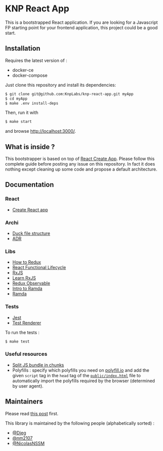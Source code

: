 # KNP React App

This is a bootstrapped React application. If you are looking
for a Javascript FP starting point for your frontend application, this
project could be a good start.

## Installation

Requires the latest version of :
- docker-ce
- docker-compose

Just clone this repository and install its dependencies:

```bash
$ git clone git@github.com:KnpLabs/knp-react-app.git myApp
$ cd myApp
$ make .env install-deps
```

Then, run it with
```bash
$ make start
```

and browse [http://localhost:3000/](http://localhost:3000/).

## What is inside ?

This bootstrapper is based on top of
[React Create App](https://github.com/facebook/create-react-app/blob/master/packages/react-scripts/template/README.md).
Please follow this complete guide before posting any issue on this repository.
In fact it does nothing except cleaning up some code and propose a default
architecture.

## Documentation

### React
- [Create React app](https://github.com/facebook/create-react-app)

### Archi
- [Duck file structure](https://medium.com/@scbarrus/the-ducks-file-structure-for-redux-d63c41b7035c)
- [ADR](http://thinkrelevance.com/blog/2011/11/15/documenting-architecture-decisions)

### Libs
- [How to Redux](https://egghead.io/courses/getting-started-with-redux)
- [React Functional Lifecycle](https://github.com/Aloompa/react-functional-lifecycle)
- [RxJS](https://github.com/ReactiveX/rxjs)
- [Learn RxJS](https://www.learnrxjs.io/)
- [Redux Observable](https://redux-observable.js.org/)
- [Intro to Ramda](http://randycoulman.com/blog/categories/thinking-in-ramda/)
- [Ramda](https://ramdajs.com/docs/)

### Tests
- [Jest](https://jestjs.io/)
- [Test Renderer](https://reactjs.org/docs/test-renderer.html)

To run the tests :
```bash
$ make test
```

### Useful resources

- [Split JS bundle in chunks](https://serverless-stack.com/chapters/code-splitting-in-create-react-app.html)
- Polyfills : specify which polyfills you need on
[polyfill.io](https://polyfill.io/v3/url-builder)
and add the given `script` tag in the `head` tag of the
[`public/index.html`](/public/index.html) file to automatically import the
polyfills required by the browser (determined by user agent).

## Maintainers

Please read [this post](https://knplabs.com/en/blog/news-for-our-foss-projects-maintenance) first.

This library is maintained by the following people (alphabetically sorted) :
- [@Djeg](https://github.com/Djeg)
- [@nm2107](https://github.com/nm2107)
- [@NicolasNSSM](https://github.com/NicolasNSSM)
